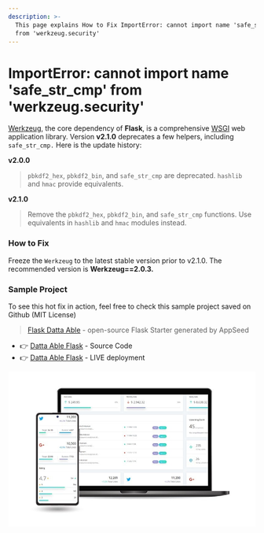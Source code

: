 ```yaml
---
description: >-
  This page explains How to Fix ImportError: cannot import name 'safe_str_cmp'
  from 'werkzeug.security'
---
```


# ImportError: cannot import name 'safe\_str\_cmp' from 'werkzeug.security'

[Werkzeug](https://werkzeug.palletsprojects.com/en/2.1.x/), the core dependency of **Flask**, is a comprehensive [WSGI](https://wsgi.readthedocs.io/en/latest/) web application library. Version **v2.1.0** deprecates a few helpers, including `safe_str_cmp.` Here is the update history:

**v2.0.0**

> `pbkdf2_hex`, `pbkdf2_bin`, and `safe_str_cmp` are deprecated. `hashlib` and `hmac` provide equivalents.

**v2.1.0**&#x20;

> Remove the `pbkdf2_hex`, `pbkdf2_bin`, and `safe_str_cmp` functions. Use equivalents in `hashlib` and `hmac` modules instead.



### How to Fix

Freeze the `Werkzeug`  to the latest stable version prior to v2.1.0. The recommended version is **Werkzeug==2.0.3.**&#x20;



### Sample Project

To see this hot fix in action, feel free to check this sample project saved on Github (MIT License)

> [Flask Datta Able](https://appseed.us/admin-dashboards/flask-datta-able) - open-source Flask Starter generated by AppSeed

* 👉 [Datta Able Flask](https://github.com/app-generator/flask-datta-able) - Source Code
* 👉 [Datta Able Flask](https://flask-datta-able.appseed-srv1.com/) - LIVE deployment

![Flask Datta Able - Open-Source Seed Project](../../.gitbook/assets/datta-able-mobile-view.jpg)
